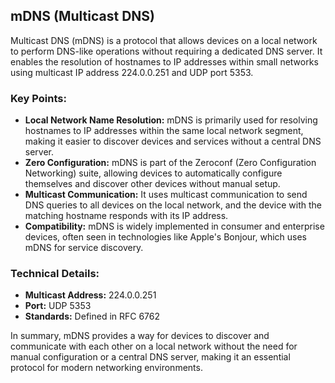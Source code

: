 ## mDNS (Multicast DNS)

Multicast DNS (mDNS) is a protocol that allows devices on a local network to perform DNS-like operations without requiring a dedicated DNS server. It enables the resolution of hostnames to IP addresses within small networks using multicast IP address 224.0.0.251 and UDP port 5353.

### Key Points:

- **Local Network Name Resolution:** mDNS is primarily used for resolving hostnames to IP addresses within the same local network segment, making it easier to discover devices and services without a central DNS server.
- **Zero Configuration:** mDNS is part of the Zeroconf (Zero Configuration Networking) suite, allowing devices to automatically configure themselves and discover other devices without manual setup.
- **Multicast Communication:** It uses multicast communication to send DNS queries to all devices on the local network, and the device with the matching hostname responds with its IP address.
- **Compatibility:** mDNS is widely implemented in consumer and enterprise devices, often seen in technologies like Apple's Bonjour, which uses mDNS for service discovery.

### Technical Details:

- **Multicast Address:** 224.0.0.251
- **Port:** UDP 5353
- **Standards:** Defined in RFC 6762

In summary, mDNS provides a way for devices to discover and communicate with each other on a local network without the need for manual configuration or a central DNS server, making it an essential protocol for modern networking environments.